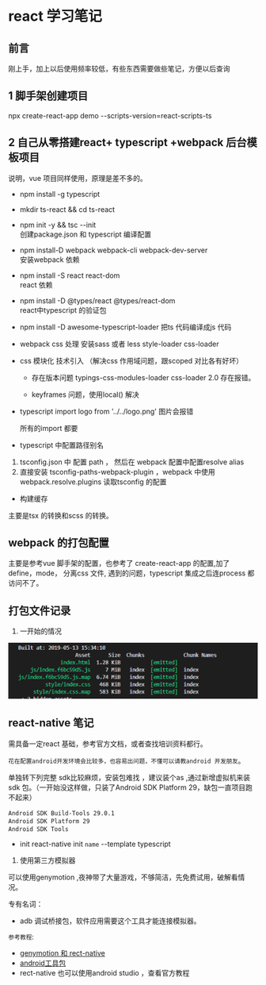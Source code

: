 # react 学习笔记

## 前言
刚上手，加上以后使用频率较低，有些东西需要做些笔记，方便以后查询

## 1 脚手架创建项目
npx create-react-app demo --scripts-version=react-scripts-ts

## 2 自己从零搭建react+ typescript +webpack 后台模板项目

说明，vue 项目同样使用，原理是差不多的。

* npm install -g typescript

* mkdir ts-react && cd ts-react

* npm init -y && tsc --init   
    创建package.json 和 typescript 编译配置

* npm install-D webpack webpack-cli webpack-dev-server  
    安装webpack 依赖

* npm install -S react react-dom   
    react 依赖
 
* npm install -D @types/react @types/react-dom  
    react中typescript 的验证包

* npm install -D awesome-typescript-loader 
    把ts 代码编译成js 代码

* webpack css 处理 
    安装sass 或者 less  style-loader css-loader


* css 模块化 技术引入 （解决css 作用域问题，跟scoped 对比各有好坏）

    - 存在版本问题 
        typings-css-modules-loader  css-loader 2.0 存在报错。

    - keyframes 问题，使用local() 解决

*  typescript import logo from '../../logo.png'  图片会报错

   所有的import 都要 

* typescript 中配置路径别名

1. tsconfig.json 中 配置 path ， 然后在 webpack 配置中配置resolve alias 
2. 直接安装 tsconfig-paths-webpack-plugin ，webpack 中使用 webpack.resolve.plugins 读取tsconfig 的配置

* 构建缓存

主要是tsx 的转换和scss 的转换。


## webpack 的打包配置

主要是参考vue 脚手架的配置，也参考了 create-react-app 的配置,加了 define，mode， 分离css 文件, 遇到的问题，typescript 集成之后连process 都访问不了。



## 打包文件记录

1. 一开始的情况

![Image text](https://github.com/5201314999/jrNoteWebsite/blob/master/docs/react_1.png)



## react-native 笔记

需具备一定react 基础，参考官方文档，或者查找培训资料都行。

`花在配置android开发环境会比较多，也容易出问题，不懂可以请教android 开发朋友`。

单独转下列完整 sdk比较麻烦，安装包难找 ，建议装个as ,通过新增虚拟机来装sdk 包。（一开始没这样做，只装了Android SDK Platform 29，缺包一直项目跑不起来）
```
Android SDK Build-Tools 29.0.1
Android SDK Platform 29
Android SDK Tools
```

- init
react-native init `name` --template typescript

1. 使用第三方模拟器

可以使用genymotion ,夜神带了大量游戏，不够简洁，先免费试用，破解看情况。

专有名词：

* adb 调试桥接包，软件应用需要这个工具才能连接模拟器。

`参考教程`:
* [genymotion 和 rect-native](https://blog.csdn.net/u012369271/article/details/74002466)
* [android工具包](https://developer.android.google.cn/studio/releases/sdk-tools?hl=en)
* rect-native 也可以使用android studio ，查看官方教程
 









